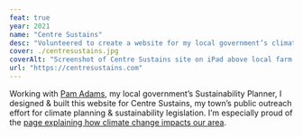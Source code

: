 ```yaml
---
feat: true
year: 2021
name: "Centre Sustains"
desc: "Volunteered to create a website for my local government’s climate planning public outreach."
cover: ./centresustains.jpg
coverAlt: "Screenshot of Centre Sustains site on iPad above local farm photo"
url: "https://centresustains.com"
---
```


Working with [Pam Adams](https://www.linkedin.com/in/pam-adams-0ba92611), my local government’s Sustainability Planner, I designed & built this website for Centre Sustains, my town’s public outreach effort for climate planning & sustainability legislation. I’m especially proud of the [page explaining how climate change impacts our area](https://centresustains.com/climate).
